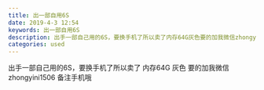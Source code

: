 ```yaml
---
title: 出一部自用6S
date: 2019-4-3 12:54
keywords: 出一部自用6S
description: 出手一部自己用的6S，要换手机了所以卖了内存64G灰色要的加我微信zhongyini1506备注手机哦
categories: used
---
```

<td class="t_f" id="postmessage_3382187">

出手一部自己用的6S，要换手机了所以卖了 内存64G 灰色 要的加我微信 zhongyini1506 备注手机哦<br/>
<img alt="" border="0" class="zoom" data-cf-modified-37bef30a4ddc1f8e4ed0e7db-="" file="http://www.flw.ph/data/appbyme/upload/image/201904/03/acEC0a2KFpUu.jpg" id="aimg_paQ7O" lazyloadthumb="1" onclick="" onmouseover="" src="http://www.flw.ph/data/appbyme/upload/image/201904/03/acEC0a2KFpUu.jpg"/><br/>
<br/>
<img alt="" border="0" class="zoom" data-cf-modified-37bef30a4ddc1f8e4ed0e7db-="" file="http://www.flw.ph/data/appbyme/upload/image/201904/03/63FJFW12nBO1.jpg" id="aimg_J6r6U" lazyloadthumb="1" onclick="" onmouseover="" src="http://www.flw.ph/data/appbyme/upload/image/201904/03/63FJFW12nBO1.jpg"/><br/>
<br/>
<img alt="" border="0" class="zoom" data-cf-modified-37bef30a4ddc1f8e4ed0e7db-="" file="http://www.flw.ph/data/appbyme/upload/image/201904/03/KsAI0UKlQ9Nc.jpg" id="aimg_dKN2w" lazyloadthumb="1" onclick="" onmouseover="" src="http://www.flw.ph/data/appbyme/upload/image/201904/03/KsAI0UKlQ9Nc.jpg"/><br/>
<br/>
<img alt="" border="0" class="zoom" data-cf-modified-37bef30a4ddc1f8e4ed0e7db-="" file="http://www.flw.ph/data/appbyme/upload/image/201904/03/3BT0YmQ6qG3R.jpg" id="aimg_i0ozF" lazyloadthumb="1" onclick="" onmouseover="" src="http://www.flw.ph/data/appbyme/upload/image/201904/03/3BT0YmQ6qG3R.jpg"/><br/>
<br/>
<img alt="" border="0" class="zoom" data-cf-modified-37bef30a4ddc1f8e4ed0e7db-="" file="http://www.flw.ph/data/appbyme/upload/image/201904/03/fQbTXjLreXLx.jpg" id="aimg_cMvGg" lazyloadthumb="1" onclick="" onmouseover="" src="http://www.flw.ph/data/appbyme/upload/image/201904/03/fQbTXjLreXLx.jpg"/><br/>
<br/>
</td>
